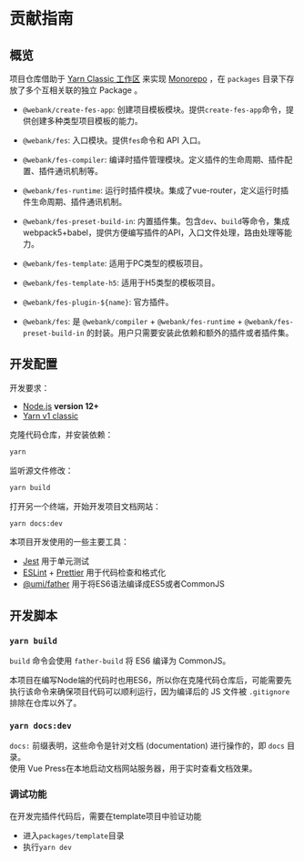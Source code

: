 # 贡献指南

## 概览

项目仓库借助于 [Yarn Classic 工作区](https://classic.yarnpkg.com/zh-Hans/docs/workspaces) 来实现 [Monorepo](https://en.wikipedia.org/wiki/Monorepo) ，在 `packages` 目录下存放了多个互相关联的独立 Package 。

- `@webank/create-fes-app`: 创建项目模板模块。提供`create-fes-app`命令，提供创建多种类型项目模板的能力。
  
- `@webank/fes`: 入口模块。提供`fes`命令和 API 入口。 

- `@webank/fes-compiler`: 编译时插件管理模块。定义插件的生命周期、插件配置、插件通讯机制等。

- `@webank/fes-runtime`: 运行时插件模块。集成了vue-router，定义运行时插件生命周期、插件通讯机制。

- `@webank/fes-preset-build-in`: 内置插件集。包含`dev`、`build`等命令，集成webpack5+babel，提供方便编写插件的API，入口文件处理，路由处理等能力。

- `@webank/fes-template`: 适用于PC类型的模板项目。

- `@webank/fes-template-h5`: 适用于H5类型的模板项目。

- `@webank/fes-plugin-${name}`: 官方插件。

- `@webank/fes`: 是 `@webank/compiler` + `@webank/fes-runtime` + `@webank/fes-preset-build-in` 的封装。用户只需要安装此依赖和额外的插件或者插件集。

## 开发配置

开发要求：

- [Node.js](http://nodejs.org) **version 12+**
- [Yarn v1 classic](https://classic.yarnpkg.com/zh-Hans/docs/install)

克隆代码仓库，并安装依赖：

```bash
yarn
```

监听源文件修改：

```bash
yarn build
```

打开另一个终端，开始开发项目文档网站：

```bash
yarn docs:dev
```

本项目开发使用的一些主要工具：

- [Jest](https://jestjs.io/) 用于单元测试
- [ESLint](https://eslint.org/) + [Prettier](https://prettier.io/) 用于代码检查和格式化
- [@umi/father](https://github.com/umijs/father) 用于将ES6语法编译成ES5或者CommonJS

## 开发脚本

### `yarn build`

`build` 命令会使用 `father-build` 将 ES6 编译为 CommonJS。

本项目在编写Node端的代码时也用ES6，所以你在克隆代码仓库后，可能需要先执行该命令来确保项目代码可以顺利运行，因为编译后的 JS 文件被 `.gitignore` 排除在仓库以外了。
### `yarn docs:dev`
`docs:` 前缀表明，这些命令是针对文档 (documentation) 进行操作的，即 `docs` 目录。      
使用 Vue Press在本地启动文档网站服务器，用于实时查看文档效果。

### 调试功能
在开发完插件代码后，需要在template项目中验证功能
- 进入`packages/template`目录
- 执行`yarn dev`